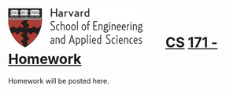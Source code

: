 # ![](i/seas.gif) &nbsp; &nbsp; &nbsp;       <u class="cs">CS</u> <u class="rest">1</u><u class="number">7</u><u class="rest">1 - Homework</u>

Homework will be posted here.
